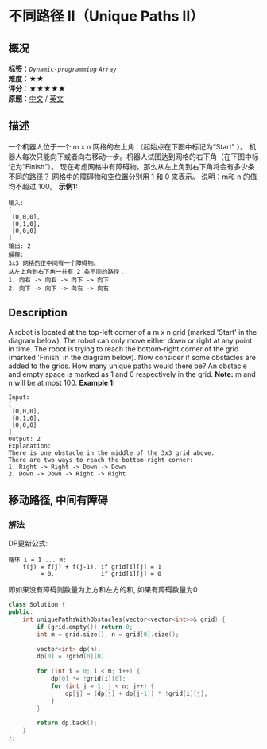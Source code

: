 # 不同路径 II（Unique Paths II）
## 概况
**标签**：*`Dynamic-programming`*  *`Array`*<br>
**难度**：★★<br>
**评分**：★★★★★<br>
**原题**：[中文](https://leetcode-cn.com/problems/unique-paths-ii) / [英文](https://leetcode.com/problems/unique-paths-ii)
## 描述
一个机器人位于一个 m x n 网格的左上角 （起始点在下图中标记为&ldquo;Start&rdquo; ）。
机器人每次只能向下或者向右移动一步。机器人试图达到网格的右下角（在下图中标记为&ldquo;Finish&rdquo;）。
现在考虑网格中有障碍物。那么从左上角到右下角将会有多少条不同的路径？
网格中的障碍物和空位置分别用 1 和 0 来表示。
说明：m和 n 的值均不超过 100。
**示例1:**
```
输入:
[
 [0,0,0],
 [0,1,0],
 [0,0,0]
]
输出: 2
解释:
3x3 网格的正中间有一个障碍物。
从左上角到右下角一共有 2 条不同的路径：
1. 向右 -> 向右 -> 向下 -> 向下
2. 向下 -> 向下 -> 向右 -> 向右
```
## Description
A robot is located at the top-left corner of a m x n grid (marked &#39;Start&#39; in the diagram below).
The robot can only move either down or right at any point in time. The robot is trying to reach the bottom-right corner of the grid (marked &#39;Finish&#39; in the diagram below).
Now consider if some obstacles are added to the grids. How many unique paths would there be?
An obstacle and empty space is marked as 1 and 0 respectively in the grid.
**Note:**
 m and n will be at most 100.
**Example 1:**
```
Input:
[
 [0,0,0],
 [0,1,0],
 [0,0,0]
]
Output: 2
Explanation:
There is one obstacle in the middle of the 3x3 grid above.
There are two ways to reach the bottom-right corner:
1. Right -> Right -> Down -> Down
2. Down -> Down -> Right -> Right
```
## 移动路径, 中间有障碍
### 解法
DP更新公式:
    
    循环 i = 1 ... m:
        f(j) = f(j) + f(j-1), if grid[i][j] = 1
             = 0,             if grid[i][j] = 0
    
即如果没有障碍则数量为上方和左方的和, 如果有障碍数量为0
```c++
class Solution {
public:
    int uniquePathsWithObstacles(vector<vector<int>>& grid) {
        if (grid.empty()) return 0;
        int m = grid.size(), n = grid[0].size();
        
        vector<int> dp(n);
        dp[0] = !grid[0][0];
        
        for (int i = 0; i < m; i++) {
            dp[0] *= !grid[i][0];
            for (int j = 1; j < n; j++) {
                dp[j] = (dp[j] + dp[j-1]) * !grid[i][j];
            }
        }
        
        return dp.back();
    }
};
```